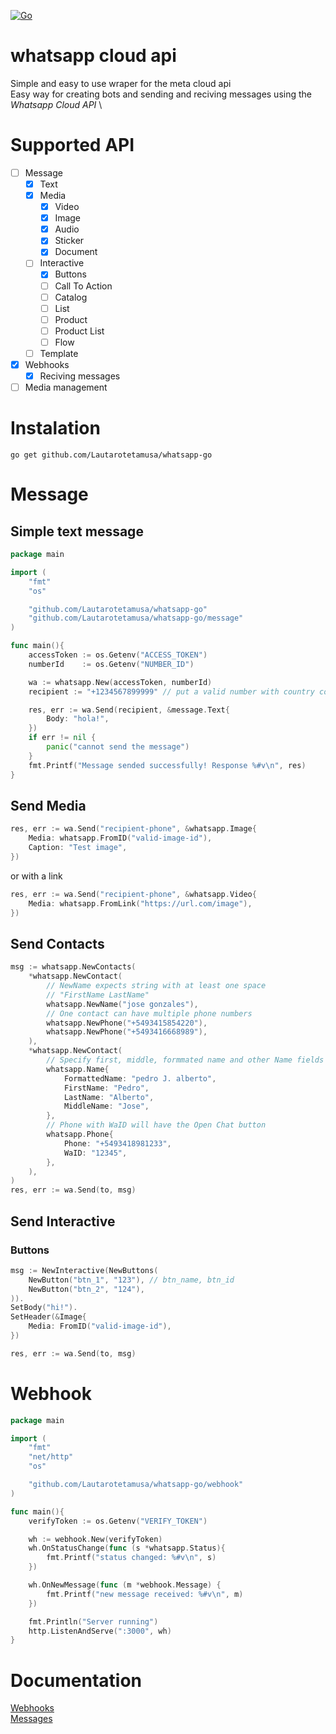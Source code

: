 [![Go](https://github.com/Lautarotetamusa/whatsapp-go/actions/workflows/go.yml/badge.svg)](https://github.com/Lautarotetamusa/whatsapp-go/actions/workflows/go.yml)
# whatsapp cloud api

Simple and easy to use wraper for the meta cloud api \
Easy way for creating bots and sending and reciving messages using the *Whatsapp Cloud API* \

# Supported API
- [ ] Message
    - [x] Text
    - [x] Media
        - [x] Video
        - [x] Image
        - [x] Audio
        - [x] Sticker
        - [x] Document
    - [ ] Interactive
        - [x] Buttons
        - [ ] Call To Action
        - [ ] Catalog
        - [ ] List
        - [ ] Product
        - [ ] Product List
        - [ ] Flow
    - [ ] Template
- [x] Webhooks
    - [x] Reciving messages
- [ ] Media management

# Instalation
`go get github.com/Lautarotetamusa/whatsapp-go`

# Message
## Simple text message
```go
package main

import (
	"fmt"
	"os"

	"github.com/Lautarotetamusa/whatsapp-go"
	"github.com/Lautarotetamusa/whatsapp-go/message"
)

func main(){
    accessToken := os.Getenv("ACCESS_TOKEN")
    numberId    := os.Getenv("NUMBER_ID")

    wa := whatsapp.New(accessToken, numberId)
    recipient := "+1234567899999" // put a valid number with country code

    res, err := wa.Send(recipient, &message.Text{
        Body: "hola!",
    })
    if err != nil {
        panic("cannot send the message")
    }
    fmt.Printf("Message sended successfully! Response %#v\n", res)
}
```

## Send Media
```go
res, err := wa.Send("recipient-phone", &whatsapp.Image{
    Media: whatsapp.FromID("valid-image-id"),
    Caption: "Test image",
})
```
or with a link
```go
res, err := wa.Send("recipient-phone", &whatsapp.Video{
    Media: whatsapp.FromLink("https://url.com/image"),
})
```

## Send Contacts
```go
msg := whatsapp.NewContacts(
    *whatsapp.NewContact(
        // NewName expects string with at least one space
        // "FirstName LastName"
        whatsapp.NewName("jose gonzales"), 
        // One contact can have multiple phone numbers
        whatsapp.NewPhone("+5493415854220"),
        whatsapp.NewPhone("+5493416668989"),
    ),
    *whatsapp.NewContact(
        // Specify first, middle, formmated name and other Name fields 
        whatsapp.Name{
            FormattedName: "pedro J. alberto",
            FirstName: "Pedro",
            LastName: "Alberto",
            MiddleName: "Jose",
        },
        // Phone with WaID will have the Open Chat button
        whatsapp.Phone{
            Phone: "+5493418981233",
            WaID: "12345",
        },
    ),
)
res, err := wa.Send(to, msg)
```

## Send Interactive 
### Buttons
```go
msg := NewInteractive(NewButtons(
    NewButton("btn_1", "123"), // btn_name, btn_id
    NewButton("btn_2", "124"),
)).
SetBody("hi!").
SetHeader(&Image{
    Media: FromID("valid-image-id"),
})

res, err := wa.Send(to, msg)
```

# Webhook
```go
package main

import (
	"fmt"
	"net/http"
	"os"

	"github.com/Lautarotetamusa/whatsapp-go/webhook"
)

func main(){
    verifyToken := os.Getenv("VERIFY_TOKEN")

    wh := webhook.New(verifyToken)
    wh.OnStatusChange(func (s *whatsapp.Status){
        fmt.Printf("status changed: %#v\n", s)
    })

    wh.OnNewMessage(func (m *webhook.Message) {
        fmt.Printf("new message received: %#v\n", m)
    })

    fmt.Println("Server running")
    http.ListenAndServe(":3000", wh)
}
```

# Documentation
[Webhooks](https://developers.facebook.com/docs/whatsapp/cloud-api/webhooks/components/) \
[Messages](https://developers.facebook.com/docs/whatsapp/cloud-api/reference/messages)
